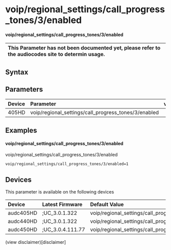 ﻿---
description: voip/regional_settings/call_progress_tones/3/enabled
search: false
---

# voip/regional_settings/call_progress_tones/3/enabled

#### voip/regional_settings/call_progress_tones/3/enabled


| This Parameter has not been documented yet, please refer to the audiocodes site to determin usage.  | 
| :--- |

## Syntax

## Parameters
|Device|Parameter|value|Description|
|:---|:---|:---|:---|
| 405HD | voip/regional_settings/call_progress_tones/3/enabled |  |  |

## Examples
#### voip/regional_settings/call_progress_tones/3/enabled

voip/regional_settings/call_progress_tones/3/enabled

```
voip/regional_settings/call_progress_tones/3/enabled=1
```

## Devices
This parameter is available on the following devices

| Device | Latest Firmware | Default Value |
|:---|:---|:---|
| audc405HD | ;UC_3.0.1.322 | voip/regional_settings/call_progress_tones/3/enabled=1 
| audc440HD | ;UC_3.0.1.322 | voip/regional_settings/call_progress_tones/3/enabled=1 
| audc450HD | ;UC_3.0.4.111.77 | voip/regional_settings/call_progress_tones/3/enabled=1 

(view disclaimer)[disclaimer]
